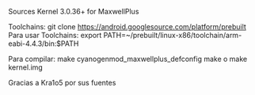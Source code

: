 Sources Kernel 3.0.36+ for MaxwellPlus

Toolchains:
git clone https://android.googlesource.com/platform/prebuilt
Para usar Toolchains:
export PATH=~/prebuilt/linux-x86/toolchain/arm-eabi-4.4.3/bin:$PATH

Para compilar:
make cyanogenmod_maxwellplus_defconfig
make o make kernel.img

Gracias a Kra1o5 por sus fuentes